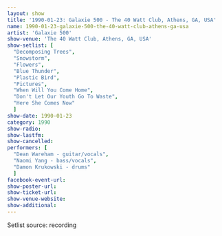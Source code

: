 ```yaml
---
layout: show
title: '1990-01-23: Galaxie 500 - The 40 Watt Club, Athens, GA, USA'
name: 1990-01-23-galaxie-500-the-40-watt-club-athens-ga-usa
artist: 'Galaxie 500'
show-venue: 'The 40 Watt Club, Athens, GA, USA'
show-setlist: [
  "Decomposing Trees",
  "Snowstorm",
  "Flowers",
  "Blue Thunder",
  "Plastic Bird",
  "Pictures",
  "When Will You Come Home",
  "Don't Let Our Youth Go To Waste",
  "Here She Comes Now"
  ]
show-date: 1990-01-23
category: 1990
show-radio: 
show-lastfm: 
show-cancelled: 
performers: [
  "Dean Wareham - guitar/vocals",
  "Naomi Yang - bass/vocals",
  "Damon Krukowski - drums"
  ]
facebook-event-url: 
show-poster-url: 
show-ticket-url: 
show-venue-website: 
show-additional: 
---
```


Setlist source: recording